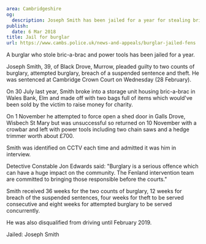 ```yaml
area: Cambridgeshire
og:
  description: Joseph Smith has been jailed for a year for stealing bric-a-brac and power tools.
publish:
  date: 6 Mar 2018
title: Jail for burglar
url: https://www.cambs.police.uk/news-and-appeals/burglar-jailed-fens
```

A burglar who stole bric-a-brac and power tools has been jailed for a year.

Joseph Smith, 39, of Black Drove, Murrow, pleaded guilty to two counts of burglary, attempted burglary, breach of a suspended sentence and theft. He was sentenced at Cambridge Crown Court on Wednesday (28 February).

On 30 July last year, Smith broke into a storage unit housing bric-a-brac in Wales Bank, Elm and made off with two bags full of items which would've been sold by the victim to raise money for charity.

On 1 November he attempted to force open a shed door in Galls Drove, Wisbech St Mary but was unsuccessful so returned on 10 November with a crowbar and left with power tools including two chain saws and a hedge trimmer worth about £700.

Smith was identified on CCTV each time and admitted it was him in interview.

Detective Constable Jon Edwards said: "Burglary is a serious offence which can have a huge impact on the community. The Fenland intervention team are committed to bringing those responsible before the courts."

Smith received 36 weeks for the two counts of burglary, 12 weeks for breach of the suspended sentences, four weeks for theft to be served consecutive and eight weeks for attempted burglary to be served concurrently.

He was also disqualified from driving until February 2019.

Jailed: Joseph Smith
